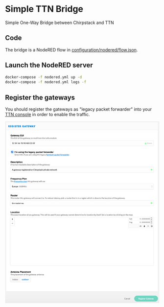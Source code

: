 # Simple TTN Bridge
Simple One-Way Bridge between Chirpstack and TTN

## Code
The bridge is a NodeRED flow in [configuration/nodered/flow.json](configuration/nodered/flow.json).

## Launch the NodeRED server
```bash
docker-compose -f nodered.yml up -d
docker-compose -f nodered.yml logs -f
```

## Register the gateways
You should register the gateways as "legacy packet forwarder" into your [TTN console](https://console.thethingsnetwork.org/gateways/register) in order to enable the traffic.

![Gateway registration](./gw-registration.png)
